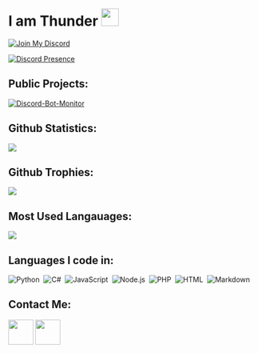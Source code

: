 <h1>I am Thunder <img src="https://cdn.discordapp.com/emojis/1055063219800117268.gif" height="35px"></h1>

[![Join My Discord](https://img.shields.io/badge/-Discord-05122A?style=flat&logo=discord)](https://discord.gg/pN9NDAHg77)

[![Discord Presence](https://lanyard.cnrad.dev/api/852521383006961687)](https://discord.com/users/852521383006961687)

<h2>Public Projects:</h2>

[![Discord-Bot-Monitor](https://github-readme-stats.vercel.app/api/pin/?username=ThunderDoesDev&repo=Discord-Bot-Monitor&theme=dark)](https://github.com/ThunderDoesDev/Discord-Bot-Monitor)

<h2>Github Statistics:</h2>
<img src="https://github-readme-stats.vercel.app/api?username=ThunderDoesDev&show_icons=true&theme=radical&count_private=true&include_all_commits=true">

<h2>Github Trophies:</h2>
<img src="https://github-profile-trophy.vercel.app/?username=ThunderDoesDev&rank=SS,S,AAA,AA,A,B,C&row=1&id=">

<h2>Most Used Langauages:</h2>
<img src="https://github-readme-stats.vercel.app/api/top-langs/?username=ThunderDoesDev&theme=radical&layout=compact">

<h2>Languages I code in:</h2>

![Python](https://img.shields.io/badge/-Python-05122A?style=flat&logo=python)&nbsp;
![C#](https://img.shields.io/badge/-CSharp-05122A?style=flat&logo=c#)&nbsp;
![JavaScript](https://img.shields.io/badge/-JavaScript-05122A?style=flat&logo=javascript)&nbsp;
![Node.js](https://img.shields.io/badge/-Node.js-05122A?style=flat&logo=node.js)&nbsp;
![PHP](https://img.shields.io/badge/-PHP-05122A?style=flat&logo=php)&nbsp;
![HTML](https://img.shields.io/badge/-HTML-05122A?style=flat&logo=HTML5)&nbsp;
![Markdown](https://img.shields.io/badge/-Markdown-05122A?style=flat&logo=markdown)&nbsp;

<h2>Contact Me:</h2>

<a href="https://discord.gg/pN9NDAHg77"><img src="https://www.freepnglogos.com/uploads/discord-logo-png/discord-logo-logodownload-download-logotipos-1.png" height="50px"></a> <a href="https://twitter.com/thunderdoesdev"><img src="https://1000logos.net/wp-content/uploads/2017/06/Twitter-Logo.png" height="50px"></a>
